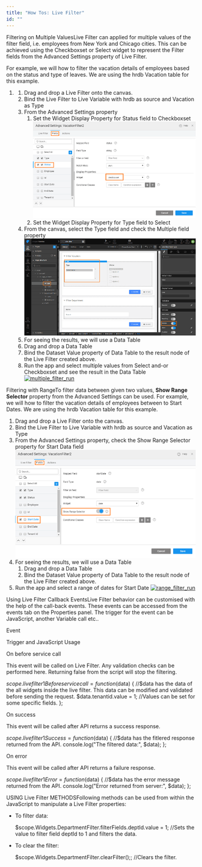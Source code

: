 ```yaml
---
title: "How Tos: Live Filter"
id: ""
---
```


Filtering on Multiple ValuesLive Filter can applied for multiple values of the filter field, i.e. employees from New York and Chicago cities. This can be achieved using the Checkboxset or Select widget to represent the Filter fields from the Advanced Settings property of Live Filter.

For example, we will how to filter the vacation details of employees based on the status and type of leaves. We are using the hrdb Vacation table for this example.

1. 1. Drag and drop a Live Filter onto the canvas.
    2. Bind the Live Filter to Live Variable with hrdb as source and Vacation as Type
    3. From the Advanced Settings property
        1. Set the Widget Display Property for Status field to Checkboxset [![multiple_filter_as](../assets/multiple_filter_AS.png)](../assets/multiple_filter_AS.png)
        2. Set the Widget Display Property for Type field to Select
    4. From the canvas, select the Type field and check the Multiple field property [![multiple_filter_props](../assets/multiple_filter_props.png)](../assets/multiple_filter_props.png)
    5. For seeing the results, we will use a Data Table
    6. Drag and drop a Data Table
    7. Bind the Dataset Value property of Data Table to the result node of the Live Filter created above.
    8. Run the app and select multiple values from Select and-or Checkboxset and see the result in the Data Table [![multiple_filter_run](../assets/multiple_filter_run.png)](../assets/multiple_filter_run.png)

Filtering with RangeTo filter data between given two values, **Show Range Selector** property from the Advanced Settings can be used. For example, we will how to filter the vacation details of employees between to Start Dates. We are using the hrdb Vacation table for this example.

1. Drag and drop a Live Filter onto the canvas.
2. Bind the Live Filter to Live Variable with hrdb as source and Vacation as Type
3. From the Advanced Settings property, check the Show Range Selector property for Start Data field [![range_filter_as](../assets/range_filter_AS.png)](../assets/range_filter_AS.png)
4. For seeing the results, we will use a Data Table
    1. Drag and drop a Data Table
    2. Bind the Dataset Value property of Data Table to the result node of the Live Filter created above.
5. Run the app and select a range of dates for Start Date [![range_filter_run](../assets/range_filter_run.png)](../assets/range_filter_run.png)

Using Live Filter Callback EventsLive Filter behavior can be customised with the help of the call-back events. These events can be accessed from the events tab on the Properties panel. The trigger for the event can be JavaScript, another Variable call etc..

Event

Trigger and JavaScript Usage

On before service call

This event will be called on Live Filter. Any validation checks can be performed here. Returning false from the script will stop the filtering.

$scope.livefilter1Beforeservicecall = function($data) {
        //$data has the data of the all widgets inside the live filter. This data can be modified and validated before sending the request.
        $data.tenantid.value = 1; //Values can be set for some specific fields.
    };

On success

This event will be called after API returns a success response.

$scope.livefilter1Success = function($data) {
        //$data has the fitlered response returned from the API.
        console.log("The filtered data:", $data);
    };

On error

This event will be called after API returns a failure response.

$scope.livefilter1Error = function($data) {
    //$data has the error message returned from the API.
    console.log("Error returned from server:", $data);
};

USING Live Filter METHODSFollowing methods can be used from within the JavaScript to manipulate a Live Filter properties:

- To filter data:
    
    $scope.Widgets.DepartmentFilter.filterFields.deptId.value = 1; 
    //Sets the value to filter field deptId to 1 and filters the data.
    
- To clear the filter:
    
    $scope.Widgets.DepartmentFilter.clearFilter();; //Clears the filter.
